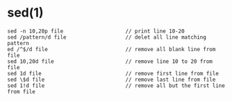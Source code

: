 
# sed(1)

    sed -n 10,20p file                    // print line 10-20
    sed /pattern/d file                   // delet all line matching pattern
    ed /^$/d file                         // remove all blank line from file
    sed 10,20d file                       // remove line 10 to 20 from file
    sed 1d file                           // remove first line from file
    sed \$d file                          // remove last line from file
    sed 1!d file                          // remove all but the first line from file
